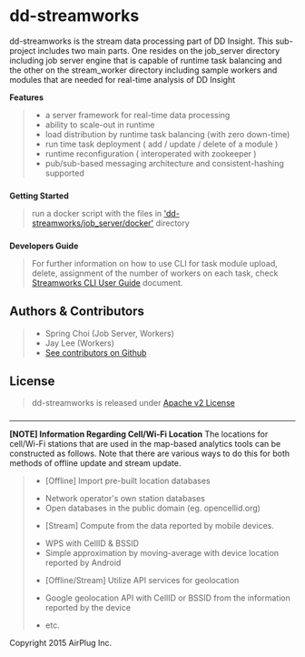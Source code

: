 

dd-streamworks
===

dd-streamworks is the stream data processing part of DD Insight. This sub-project includes two main parts. One resides on the job_server directory including job server engine that is capable of  runtime task balancing and the other on the stream_worker directory including sample workers and modules that are needed for real-time analysis of DD Insight

**Features**
> - a server framework for real-time data processing
> - ability to scale-out in runtime
> - load distribution by runtime task balancing (with zero down-time)
> - run time task deployment ( add / update / delete of a module )
> - runtime reconfiguration ( interoperated with zookeeper )
> - pub/sub-based messaging architecture and consistent-hashing supported


### 
**Getting Started**
> run a docker script with the files in ['dd-streamworks/job_server/docker']() directory

### 
**Developers Guide**
> For further information on how to use CLI for task module upload, delete, assignment of the number of workers on each task, check [Streamworks CLI User Guide]() document.


### 
## **Authors & Contributors**
> - Spring Choi (Job Server, Workers)
> - Jay Lee (Workers)
> - [See contributors on Github](http://)

## **License**
> dd-streamworks is released under [Apache v2 License](http://)


### 

----------

**[NOTE] Information Regarding Cell/Wi-Fi Location**
The locations for cell/Wi-Fi stations that are used in the map-based analytics tools can be constructed as follows. Note that there are various ways to do this for both methods of offline update and stream update.
> - [Offline] Import pre-built location databases
>  * Network operator's own station databases
>  * Open databases in the public domain (eg. opencellid.org) 
> - [Stream] Compute from the data reported by mobile devices. 
>  * WPS with CellID & BSSID
>  * Simple approximation by moving-average with device location reported by Android
> - [Offline/Stream] Utilize API services for geolocation 
>  * Google geolocation API with CellID or BSSID from the information reported by the device
> - etc.



Copyright 2015 AirPlug Inc.